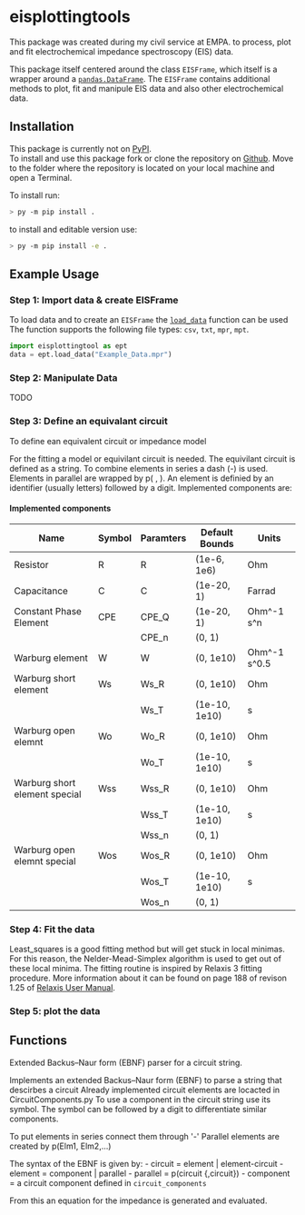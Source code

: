 # eisplottingtools

This package was created during my civil service at EMPA. to process, plot and fit electrochemical impedance
spectroscopy (EIS) data.

This package itself centered around the class `EISFrame`, which itself is a wrapper around a [`pandas.DataFrame`](https://pandas.pydata.org/docs/reference/api/pandas.DataFrame.html).
The `EISFrame` contains additional methods to plot, fit and manipule EIS data and also other electrochemical data.

## Installation

This package is currently not on [PyPI](https://pypi.org/).  
To install and use this package fork or clone the repository on [Github](https://github.com/ileu/eisplottingtool). Move
to the folder where the repository is located on your local machine and open a Terminal.

To install run:

```bash
> py -m pip install .
```

to install and editable version use:

```bash
> py -m pip install -e .
```

## Example Usage


### Step 1: Import data & create EISFrame
To load data and to create an `EISFrame` the [``load_data``](https://github.com/ileu/eisplottingtool/blob/a11aa63c97564c4ce0d4ca72a06c03ac0ccefbf6/src/eisplottingtool/loading.py#L45) function can be used
The function supports the following file types: `csv`, `txt`, `mpr`, `mpt`.

```python
import eisplottingtool as ept
data = ept.load_data("Example_Data.mpr")
```

### Step 2: Manipulate Data
TODO

### Step 3: Define an equivalant circuit
To define ean equivalent circuit or impedance model


For the fitting a model or equivilant circuit is needed. The equivilant circuit is defined as a string.
To combine elements in series a dash (-) is used. Elements in parallel are wrapped by p( , ).
An element is definied by an identifier (usually letters) followed by a digit.
Implemented components are:

#### Implemented components
| Name                          | Symbol | Paramters | Default Bounds | Units        |
|-------------------------------|--------|-----------|----------------|--------------|
| Resistor                      | R      | R         | (1e-6, 1e6)    | Ohm          |
| Capacitance                   | C      | C         | (1e-20, 1)     | Farrad       |
| Constant Phase Element        | CPE    | CPE_Q     | (1e-20, 1)     | Ohm^-1 s^n   |
|                               |        | CPE_n     | (0, 1)         |              |
| Warburg element               | W      | W         | (0, 1e10)      | Ohm^-1 s^0.5 |
| Warburg short element         | Ws     | Ws_R      | (0, 1e10)      | Ohm          |
|                               |        | Ws_T      | (1e-10, 1e10)  | s            |
| Warburg open elemnt           | Wo     | Wo_R      | (0, 1e10)      | Ohm          |
|                               |        | Wo_T      | (1e-10, 1e10)  | s            |
| Warburg short element special | Wss    | Wss_R     | (0, 1e10)      | Ohm          |
|                               |        | Wss_T     | (1e-10, 1e10)  | s            |
|                               |        | Wss_n     | (0, 1)         |              |
| Warburg open elemnt special   | Wos    | Wos_R     | (0, 1e10)      | Ohm          |
|                               |        | Wos_T     | (1e-10, 1e10)  | s            |
|                               |        | Wos_n     | (0, 1)         |              |

### Step 4: Fit the data

Least_squares is a good fitting method but will get stuck in local minimas.
For this reason, the Nelder-Mead-Simplex algorithm is used to get out of these local minima.
The fitting routine is inspired by Relaxis 3 fitting procedure.
More information about it can be found on page 188 of revison 1.25 of [Relaxis User Manual](https://www.rhd-instruments.de/download/manuals/relaxis_manual.pdf).

### Step 5: plot the data

## Functions

Extended Backus–Naur form (EBNF) parser for a circuit string.

Implements an extended Backus–Naur form (EBNF)  to parse a string that descirbes a circuit
Already implemented circuit elements are locacted in CircuitComponents.py
To use a component in the circuit string use its symbol. The symbol can be followed
by a digit to differentiate similar components.

To put elements in series connect them through '-'
Parallel elements are created by p(Elm1, Elm2,...)

The syntax of the EBNF is given by:
    - circuit = element | element-circuit
    - element = component | parallel
    - parallel = p(circuit {,circuit})
    - component = a circuit component defined in ``circuit_components``

From this an equation for the impedance is generated and evaluated.
